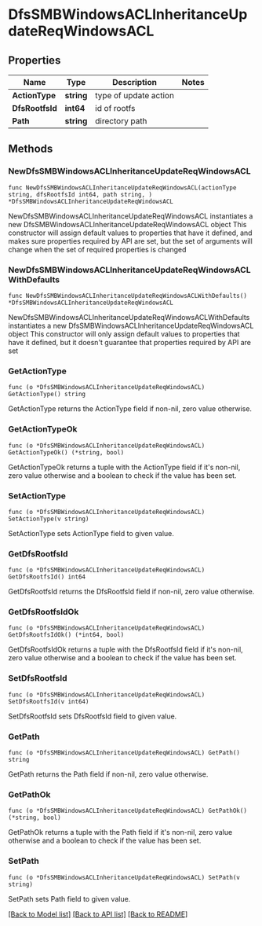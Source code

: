 # DfsSMBWindowsACLInheritanceUpdateReqWindowsACL

## Properties

Name | Type | Description | Notes
------------ | ------------- | ------------- | -------------
**ActionType** | **string** | type of update action | 
**DfsRootfsId** | **int64** | id of rootfs | 
**Path** | **string** | directory path | 

## Methods

### NewDfsSMBWindowsACLInheritanceUpdateReqWindowsACL

`func NewDfsSMBWindowsACLInheritanceUpdateReqWindowsACL(actionType string, dfsRootfsId int64, path string, ) *DfsSMBWindowsACLInheritanceUpdateReqWindowsACL`

NewDfsSMBWindowsACLInheritanceUpdateReqWindowsACL instantiates a new DfsSMBWindowsACLInheritanceUpdateReqWindowsACL object
This constructor will assign default values to properties that have it defined,
and makes sure properties required by API are set, but the set of arguments
will change when the set of required properties is changed

### NewDfsSMBWindowsACLInheritanceUpdateReqWindowsACLWithDefaults

`func NewDfsSMBWindowsACLInheritanceUpdateReqWindowsACLWithDefaults() *DfsSMBWindowsACLInheritanceUpdateReqWindowsACL`

NewDfsSMBWindowsACLInheritanceUpdateReqWindowsACLWithDefaults instantiates a new DfsSMBWindowsACLInheritanceUpdateReqWindowsACL object
This constructor will only assign default values to properties that have it defined,
but it doesn't guarantee that properties required by API are set

### GetActionType

`func (o *DfsSMBWindowsACLInheritanceUpdateReqWindowsACL) GetActionType() string`

GetActionType returns the ActionType field if non-nil, zero value otherwise.

### GetActionTypeOk

`func (o *DfsSMBWindowsACLInheritanceUpdateReqWindowsACL) GetActionTypeOk() (*string, bool)`

GetActionTypeOk returns a tuple with the ActionType field if it's non-nil, zero value otherwise
and a boolean to check if the value has been set.

### SetActionType

`func (o *DfsSMBWindowsACLInheritanceUpdateReqWindowsACL) SetActionType(v string)`

SetActionType sets ActionType field to given value.


### GetDfsRootfsId

`func (o *DfsSMBWindowsACLInheritanceUpdateReqWindowsACL) GetDfsRootfsId() int64`

GetDfsRootfsId returns the DfsRootfsId field if non-nil, zero value otherwise.

### GetDfsRootfsIdOk

`func (o *DfsSMBWindowsACLInheritanceUpdateReqWindowsACL) GetDfsRootfsIdOk() (*int64, bool)`

GetDfsRootfsIdOk returns a tuple with the DfsRootfsId field if it's non-nil, zero value otherwise
and a boolean to check if the value has been set.

### SetDfsRootfsId

`func (o *DfsSMBWindowsACLInheritanceUpdateReqWindowsACL) SetDfsRootfsId(v int64)`

SetDfsRootfsId sets DfsRootfsId field to given value.


### GetPath

`func (o *DfsSMBWindowsACLInheritanceUpdateReqWindowsACL) GetPath() string`

GetPath returns the Path field if non-nil, zero value otherwise.

### GetPathOk

`func (o *DfsSMBWindowsACLInheritanceUpdateReqWindowsACL) GetPathOk() (*string, bool)`

GetPathOk returns a tuple with the Path field if it's non-nil, zero value otherwise
and a boolean to check if the value has been set.

### SetPath

`func (o *DfsSMBWindowsACLInheritanceUpdateReqWindowsACL) SetPath(v string)`

SetPath sets Path field to given value.



[[Back to Model list]](../README.md#documentation-for-models) [[Back to API list]](../README.md#documentation-for-api-endpoints) [[Back to README]](../README.md)


